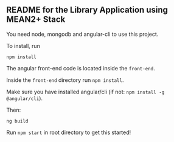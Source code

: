 ## README for the Library Application using MEAN2+ Stack

You need node, mongodb and angular-cli to use this project. 

To install, run

```
npm install
```

The angular front-end code is located inside the `front-end`. 

Inside the `front-end` directory run `npm install`.

Make sure you have installed angular/cli (if not: `npm install -g @angular/cli`).

Then:

```
ng build
```

Run `npm start` in root directory to get this started!

